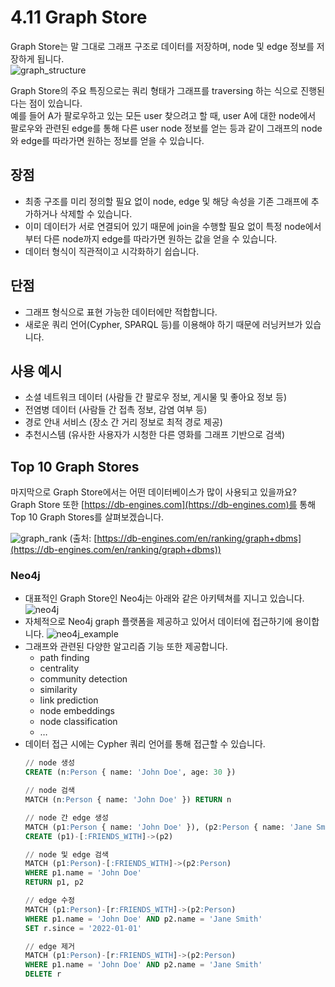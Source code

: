 # 4.11 Graph Store

Graph Store는 말 그대로 그래프 구조로 데이터를 저장하며, node 및 edge 정보를 저장하게 됩니다.
<br>![graph_structure](./images/4.2.4_graph_structure.png)

Graph Store의 주요 특징으로는 쿼리 형태가 그래프를 traversing 하는 식으로 진행된다는 점이 있습니다.
<br>예를 들어 A가 팔로우하고 있는 모든 user 찾으려고 할 때, user A에 대한 node에서 팔로우와 관련된 edge를 통해 다른 user node 정보를 얻는 등과 같이 그래프의 node와 edge를 따라가면 원하는 정보를 얻을 수 있습니다.

## 장점
- 최종 구조를 미리 정의할 필요 없이 node, edge 및 해당 속성을 기존 그래프에 추가하거나 삭제할 수 있습니다.
- 이미 데이터가 서로 연결되어 있기 때문에 join을 수행할 필요 없이 특정 node에서부터 다른 node까지 edge를 따라가면 원하는 값을 얻을 수 있습니다.
- 데이터 형식이 직관적이고 시각화하기 쉽습니다.

## 단점
- 그래프 형식으로 표현 가능한 데이터에만 적합합니다.
- 새로운 쿼리 언어(Cypher, SPARQL 등)를 이용해야 하기 때문에 러닝커브가 있습니다.

## 사용 예시
- 소셜 네트워크 데이터 (사람들 간 팔로우 정보, 게시물 및 좋아요 정보 등)
- 전염병 데이터 (사람들 간 접촉 정보, 감염 여부 등)
- 경로 안내 서비스 (장소 간 거리 정보로 최적 경로 제공)
- 추천시스템 (유사한 사용자가 시청한 다른 영화를 그래프 기반으로 검색)

## Top 10 Graph Stores

마지막으로 Graph Store에서는 어떤 데이터베이스가 많이 사용되고 있을까요?
<br>Graph Store 또한 [https://db-engines.com](https://db-engines.com)를 통해 Top 10 Graph Stores를 살펴보겠습니다.

![graph_rank](./images/4.2.4_graph_rank.png)
(출처: [https://db-engines.com/en/ranking/graph+dbms](https://db-engines.com/en/ranking/graph+dbms))

### Neo4j
- 대표적인 Graph Store인 Neo4j는 아래와 같은 아키텍쳐를 지니고 있습니다.
    ![neo4j](./images/4.2.4_neo4j.png)
- 자체적으로 Neo4j graph 플랫폼을 제공하고 있어서 데이터에 접근하기에 용이합니다.
    ![neo4j_example](./images/4.2.4_neo4j_example.png)
- 그래프와 관련된 다양한 알고리즘 기능 또한 제공합니다.
    - path finding
    - centrality
    - community detection
    - similarity
    - link prediction
    - node embeddings
    - node classification
    - …
- 데이터 접근 시에는 Cypher 쿼리 언어를 통해 접근할 수 있습니다.
    ```sql
    // node 생성
    CREATE (n:Person { name: 'John Doe', age: 30 })
    
    // node 검색
    MATCH (n:Person { name: 'John Doe' }) RETURN n

    // node 간 edge 생성
    MATCH (p1:Person { name: 'John Doe' }), (p2:Person { name: 'Jane Smith' })
    CREATE (p1)-[:FRIENDS_WITH]->(p2)
    
    // node 및 edge 검색
    MATCH (p1:Person)-[:FRIENDS_WITH]->(p2:Person)
    WHERE p1.name = 'John Doe'
    RETURN p1, p2
    
    // edge 수정
    MATCH (p1:Person)-[r:FRIENDS_WITH]->(p2:Person)
    WHERE p1.name = 'John Doe' AND p2.name = 'Jane Smith'
    SET r.since = '2022-01-01'
    
    // edge 제거
    MATCH (p1:Person)-[r:FRIENDS_WITH]->(p2:Person)
    WHERE p1.name = 'John Doe' AND p2.name = 'Jane Smith'
    DELETE r
    ```


<script src="https://utteranc.es/client.js"
        repo="ehddnr301/data-engineering-for-everybody"
        issue-term="pathname"
        label="comments"
        theme="preferred-color-scheme"
        crossorigin="anonymous"
        async>
</script>